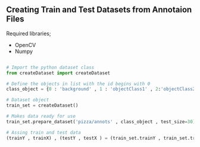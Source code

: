 ## Creating Train and Test Datasets from Annotaion Files

Required libraries; 

- OpenCV
- Numpy

```py

# Import the python dataset class
from createDataset import createDataset 

# Define the objects in list with the id begins with 0
class_object = {0 : 'background' , 1 : 'objectClass1' , 2:'objectClass2'}

# Dataset object
train_set = createDataset()

# Makes data ready for use
train_set.prepare_dataset('pizza/annots' , class_object , test_size=30)

# Assing train and test data
(trainY , trainX) , (testY , testX ) = (train_set.trainY , train_set.trainX ) , (train_set.testY , train_set.testX ) 

```
